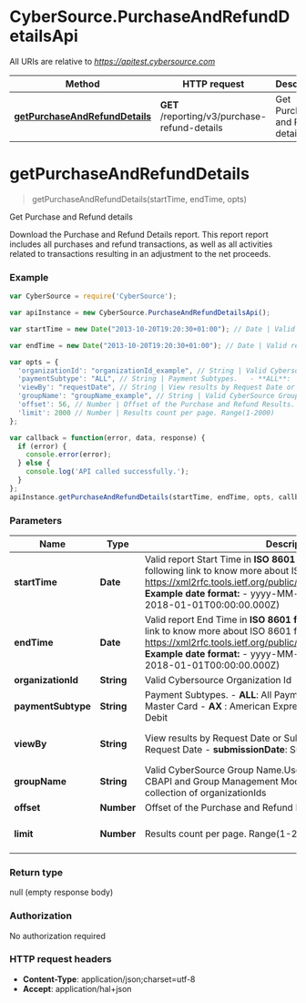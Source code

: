 # CyberSource.PurchaseAndRefundDetailsApi

All URIs are relative to *https://apitest.cybersource.com*

Method | HTTP request | Description
------------- | ------------- | -------------
[**getPurchaseAndRefundDetails**](PurchaseAndRefundDetailsApi.md#getPurchaseAndRefundDetails) | **GET** /reporting/v3/purchase-refund-details | Get Purchase and Refund details


<a name="getPurchaseAndRefundDetails"></a>
# **getPurchaseAndRefundDetails**
> getPurchaseAndRefundDetails(startTime, endTime, opts)

Get Purchase and Refund details

Download the Purchase and Refund Details report. This report report includes all purchases and refund transactions, as well as all activities related to transactions resulting in an adjustment to the net proceeds. 

### Example
```javascript
var CyberSource = require('CyberSource');

var apiInstance = new CyberSource.PurchaseAndRefundDetailsApi();

var startTime = new Date("2013-10-20T19:20:30+01:00"); // Date | Valid report Start Time in **ISO 8601 format** Please refer the following link to know more about ISO 8601 format. - https://xml2rfc.tools.ietf.org/public/rfc/html/rfc3339.html#anchor14   **Example date format:**   - yyyy-MM-dd'T'HH:mm:ss.SSSZ (e.g. 2018-01-01T00:00:00.000Z) 

var endTime = new Date("2013-10-20T19:20:30+01:00"); // Date | Valid report End Time in **ISO 8601 format** Please refer the following link to know more about ISO 8601 format. - https://xml2rfc.tools.ietf.org/public/rfc/html/rfc3339.html#anchor14   **Example date format:**   - yyyy-MM-dd'T'HH:mm:ss.SSSZ (e.g. 2018-01-01T00:00:00.000Z) 

var opts = { 
  'organizationId': "organizationId_example", // String | Valid Cybersource Organization Id
  'paymentSubtype': "ALL", // String | Payment Subtypes.   - **ALL**:  All Payment Subtypes   - **VI** :  Visa   - **MC** :  Master Card   - **AX** :  American Express   - **DI** :  Discover   - **DP** :  Pinless Debit 
  'viewBy': "requestDate", // String | View results by Request Date or Submission Date.   - **requestDate** : Request Date   - **submissionDate**: Submission Date 
  'groupName': "groupName_example", // String | Valid CyberSource Group Name.User can define groups using CBAPI and Group Management Module in EBC2. Groups are collection of organizationIds
  'offset': 56, // Number | Offset of the Purchase and Refund Results.
  'limit': 2000 // Number | Results count per page. Range(1-2000)
};

var callback = function(error, data, response) {
  if (error) {
    console.error(error);
  } else {
    console.log('API called successfully.');
  }
};
apiInstance.getPurchaseAndRefundDetails(startTime, endTime, opts, callback);
```

### Parameters

Name | Type | Description  | Notes
------------- | ------------- | ------------- | -------------
 **startTime** | **Date**| Valid report Start Time in **ISO 8601 format** Please refer the following link to know more about ISO 8601 format. - https://xml2rfc.tools.ietf.org/public/rfc/html/rfc3339.html#anchor14   **Example date format:**   - yyyy-MM-dd&#39;T&#39;HH:mm:ss.SSSZ (e.g. 2018-01-01T00:00:00.000Z)  | 
 **endTime** | **Date**| Valid report End Time in **ISO 8601 format** Please refer the following link to know more about ISO 8601 format. - https://xml2rfc.tools.ietf.org/public/rfc/html/rfc3339.html#anchor14   **Example date format:**   - yyyy-MM-dd&#39;T&#39;HH:mm:ss.SSSZ (e.g. 2018-01-01T00:00:00.000Z)  | 
 **organizationId** | **String**| Valid Cybersource Organization Id | [optional] 
 **paymentSubtype** | **String**| Payment Subtypes.   - **ALL**:  All Payment Subtypes   - **VI** :  Visa   - **MC** :  Master Card   - **AX** :  American Express   - **DI** :  Discover   - **DP** :  Pinless Debit  | [optional] [default to ALL]
 **viewBy** | **String**| View results by Request Date or Submission Date.   - **requestDate** : Request Date   - **submissionDate**: Submission Date  | [optional] [default to requestDate]
 **groupName** | **String**| Valid CyberSource Group Name.User can define groups using CBAPI and Group Management Module in EBC2. Groups are collection of organizationIds | [optional] 
 **offset** | **Number**| Offset of the Purchase and Refund Results. | [optional] 
 **limit** | **Number**| Results count per page. Range(1-2000) | [optional] [default to 2000]

### Return type

null (empty response body)

### Authorization

No authorization required

### HTTP request headers

 - **Content-Type**: application/json;charset=utf-8
 - **Accept**: application/hal+json

